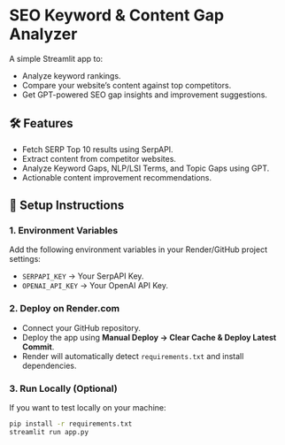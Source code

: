 # SEO Keyword & Content Gap Analyzer

A simple Streamlit app to:
- Analyze keyword rankings.
- Compare your website’s content against top competitors.
- Get GPT-powered SEO gap insights and improvement suggestions.

## 🛠️ Features
- Fetch SERP Top 10 results using SerpAPI.
- Extract content from competitor websites.
- Analyze Keyword Gaps, NLP/LSI Terms, and Topic Gaps using GPT.
- Actionable content improvement recommendations.

## 🚀 Setup Instructions

### 1. Environment Variables
Add the following environment variables in your Render/GitHub project settings:
- `SERPAPI_KEY` → Your SerpAPI Key.
- `OPENAI_API_KEY` → Your OpenAI API Key.

### 2. Deploy on Render.com
- Connect your GitHub repository.
- Deploy the app using **Manual Deploy → Clear Cache & Deploy Latest Commit**.
- Render will automatically detect `requirements.txt` and install dependencies.

### 3. Run Locally (Optional)
If you want to test locally on your machine:
```bash
pip install -r requirements.txt
streamlit run app.py
